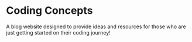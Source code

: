 # Coding Concepts

A blog website designed to provide ideas and resources for those who are just getting started on their coding journey!
